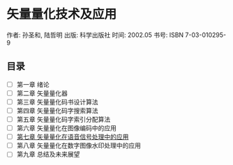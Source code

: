 # 矢量量化技术及应用

作者: 孙圣和, 陆哲明
出版: 科学出版社
时间: 2002.05
书号: ISBN 7-03-010295-9

## 目录

- [ ] 第一章 绪论
- [ ] 第二章 矢量量化器
- [ ] 第三章 矢量量化码书设计算法
- [ ] 第四章 矢量量化码字搜索算法
- [ ] 第五章 矢量量化码字索引分配算法
- [ ] 第六章 矢量量化在图像编码中的应用
- [ ] [第七章 矢量量化在语音信号处理中的应用](Ch07.md)
- [ ] 第八章 矢量量化在数字图像水印处理中的应用
- [ ] 第九章 总结及未来展望